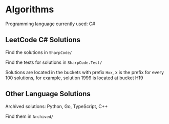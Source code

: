 # Algorithms
Programming language currently used: C#

## LeetCode C# Solutions
Find the solutions in ```SharpCode/```

Find the tests for solutions in ```SharpCode.Test/```

Solutions are located in the buckets with prefix ```Hxx```, x is the prefix for every 100 solutions, for example, solution 1999 is located at bucket H19

## Other Language Solutions

Archived solutions: Python, Go, TypeScript, C++

Find them in ```Archived/```

